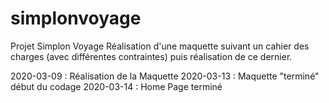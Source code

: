 # simplonvoyage
Projet Simplon Voyage
Réalisation d'une maquette suivant un cahier des charges (avec différentes contraintes) puis réalisation de ce dernier.

2020-03-09 : Réalisation de la Maquette
2020-03-13 : Maquette "terminé" début du codage
2020-03-14 : Home Page terminé